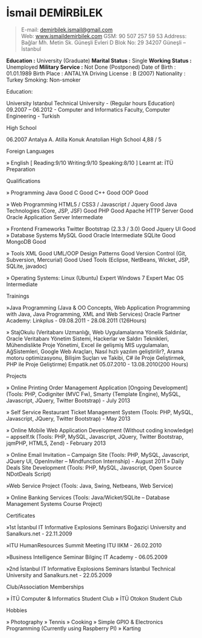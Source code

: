 İsmail DEMİRBİLEK
==============

>E-mail:  demirbilek.ismail@gmail.com	
>Web:	 www.ismaildemirbilek.com
>GSM:     90 507 257 59 53
>Address: Bağlar Mh. Metin Sk. Güneşli Evleri D Blok No: 29
		 34207 Güneşli – İstanbul
		 
**Education :**			University (Graduate)
**Marital Status :**	Single
**Working Status :**	Unemployed
**Military Service :**	Not Done (Postponed)
Date of Birth :	01.01.1989
Birth Place :		ANTALYA
Driving License :	B (2007)
Nationality :		Turkey
Smoking:		Non-smoker

Education:

University		Istanbul Technical University - (Regular hours Education)
09.2007 – 06.2012 - Computer and Informatics Faculty, Computer Engineering - Turkish

High School

06.2007		Antalya A. Atilla Konuk Anatolian High School 4,88 / 5

Foreign Languages

» English [ Reading:9/10 Writing:9/10 Speaking:8/10 ] Learnt at: İTÜ Preparation

Qualifications

» Programming
Java Good
C Good
C++ Good
OOP Good

» Web Programming
HTML5 / CSS3 / Javascript / Jquery Good
Java Technologies (Core, JSP, JSF) Good
PHP Good
Apache HTTP Server Good
Oracle Application Server Intermediate

» Frontend Frameworks
Twitter Bootstrap (2.3.3 / 3.0) Good
Jquery UI Good
» Database Systems
MySQL Good
Oracle Intermediate
SQLite Good
MongoDB Good

» Tools
XML Good
UML/OOP Design Patterns Good
Version Control (Git, Subversion, Mercurial) Good
Used Tools (Eclipse, NetBeans, Wicket, JSP, SQLite, javadoc)

» Operating Systems:
Linux (Ubuntu) Expert
Windows 7 Expert
Mac OS Intermediate

Trainings

»Java Programming 
(Java & OO Concepts, Web Application Programming with Java, Java Programming, XML and Web Services)
Oracle Partner Academy: Linkplus - 09.08.2011 - 28.08.2011 (126Hours)

» StajOkulu
(Veritabanı Uzmanlığı, Web Uygulamalarına Yönelik Saldırılar, Oracle Veritabanı Yönetim Sistemi, Hackerlar ve Saldırı Teknikleri, Mühendislikte Proje Yönetimi, Excel ile gelişmiş MIS uygulamaları, AğSistemleri, Google Web Araçları, Nasıl hızlı yazılım geliştirilir?, Arama motoru optimizasyonu, Bilişim Suçları ve Takibi, C# ile Proje Geliştirmek, PHP ile Proje Geliştirme)
Empatik.net 05.07.2010 - 13.08.2010(200 Hours)

Projects

» Online Printing Order Management Application [Ongoing Development]
(Tools: PHP, Codigniter (MVC Fw),  Smarty (Template Engine), MySQL, Javascript, JQuery, Twitter Bootstrap) - July 2013

» Self Service Restaurant Ticket Management System
(Tools: PHP, MySQL, Javascript, JQuery, Twitter Bootstrap) - May 2013

» Online Mobile Web Application Development (Without coding knowledge) – appself.tk
(Tools: PHP, MySQL, Javascript, JQuery, Twitter Bootstrap, jqmPHP, HTML5, Zend) - February 2013

» Online Email Invitation – Campaign Site
(Tools: PHP, MySQL, Javascript, JQuery UI, OpenInviter – Mindfunction Internship) - August 2011
» Daily Deals Site Development
(Tools: PHP, MySQL, Javascript, Open Source NDotDeals Script)

»Web Service Project
(Tools: Java, Swing, Netbeans, Web Service)
	
» Online Banking Services
(Tools: Java/Wicket/SQLite – Database Management Systems Course Project)

Certificates

»1st İstanbul IT Informative Explosions Seminars
Boğaziçi University and Sanalkurs.net - 22.11.2009

»ITU HumanResources Summit Meeting
ITU IIKM - 26.02.2010

»Business Intelligence Seminar
Bilginç IT Academy - 06.05.2009

»2nd İstanbul IT Informative Explosions Seminars
İstanbul Technical University and Sanalkurs.net - 22.05.2009

Club/Association Memberships

» İTÜ Computer & Informatics Student Club
» İTÜ Otokon Student Club

Hobbies

» Photography
» Tennis
» Cooking
» Simple GPIO & Electronics Programming (Currently using Raspberry PI)
» Karting
